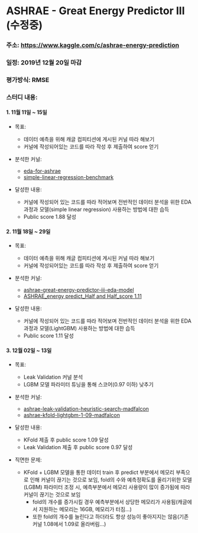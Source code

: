 # ASHRAE - Great Energy Predictor III (수정중)

### 주소: https://www.kaggle.com/c/ashrae-energy-prediction 

### 일정: 2019년 12월 20일 마감

### 평가방식: RMSE

### 스터디 내용:

#### 1. 11월 11일 ~ 15일
 - 목표:
	- 데이터 예측을 위해 캐글 컴피티션에 게시된 커널 따라 해보기
	- 커널에 작성되어있는 코드를 따라 작성 후 제출하여 score 얻기

 - 분석한 커널:
	- [eda-for-ashrae](https://github.com/madfalc0n/kaggle_project/blob/master/great_energy_predict/notebook/20191114/EDA_or_Model%20apply.ipynb)
	- [simple-linear-regression-benchmark](https://github.com/madfalc0n/kaggle_project/blob/master/great_energy_predict/notebook/20191112/Simple%20Linear%20Regression%20Benchmark.ipynb)

 - 달성한 내용:
	- 커널에 작성되어 있는 코드를 따라 적어보며 전반적인 데이터 분석을 위한 EDA 과정과 모델(simple linear regression) 사용하는 방법에 대한 습득
	- Public score 1.88 달성

#### 2. 11월 18일 ~ 29일
 - 목표:
	- 데이터 예측을 위해 캐글 컴피티션에 게시된 커널 따라 해보기
	- 커널에 작성되어있는 코드를 따라 작성 후 제출하여 score 얻기

 - 분석한 커널:
	- [ashrae-great-energy-predictor-iii-eda-model](https://github.com/madfalc0n/kaggle_project/blob/master/great_energy_predict/notebook/20191120/ASHRAE%20-%20Great%20Energy%20Predictor%20III-%20EDA%26Model_2.ipynb)
	- [ASHRAE_energy predict_Half and Half_score 1.11](https://github.com/madfalc0n/kaggle_project/blob/master/great_energy_predict/notebook/20191209/ASHRAE_energy%20predict_Half%20and%20Half_score%201.11.ipynb)

 - 달성한 내용:
	- 커널에 작성되어 있는 코드를 따라 적어보며 전반적인 데이터 분석을 위한 EDA 과정과 모델(LightGBM) 사용하는 방법에 대한 습득
	- Public score 1.11 달성

#### 3. 12월 02일 ~ 13일
 - 목표:
	- Leak Validation 커널 분석
	- LGBM 모델 파라미터 튜닝을 통해 스코어(0.97 이하) 낮추기

 - 분석한 커널:
	- [ashrae-leak-validation-heuristic-search-madfalcon](https://github.com/madfalc0n/kaggle_project/blob/master/great_energy_predict/notebook/20191213/ashrae-leak-validation-heuristic-search-madfalcon.ipynb)
	- [ashrae-kfold-lightgbm-1-09-madfalcon](https://github.com/madfalc0n/kaggle_project/blob/master/great_energy_predict/notebook/20191213/ashrae-kfold-lightgbm-1-09-madfalcon.ipynb)

 - 달성한 내용:
	- KFold 제출 후 public score 1.09 달성
	- Leak Validation 제출 후 public score 0.97 달성

 - 직면한 문제:
	- KFold + LGBM 모델을 통한 데이터 train 후 predict 부분에서 메모리 부족으로 인해 커널이 끊기는 것으로 보임, fold의 수와 예측정확도를 올리기위한 모델(LGBM) 파라미터 조정 시, 예측부분에서 메모리 사용량이 많이 증가됨에 따라 커널이 끊기는 것으로 보임
		- fold의 개수를 증가시킬 경우 예측부분에서 상당한 메모리가 사용됨(캐글에서 지원하는 메모리는 16GB, 메모리가 터짐...)
		- 또한 fold의 개수를 늘린다고 하더라도 항상 성능이 좋아지지는 않음(기존 커널 1.08에서 1.09로 올라버림...)